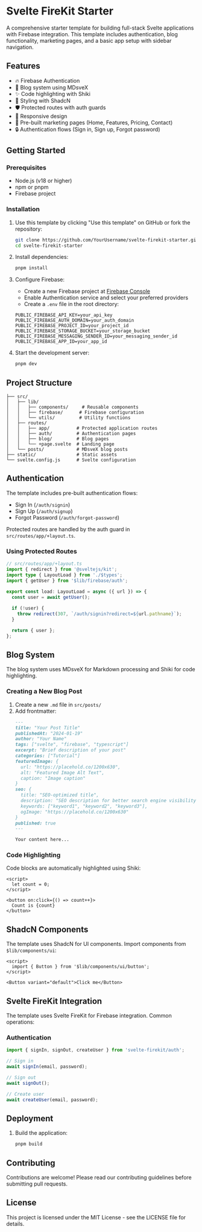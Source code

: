 # Svelte FireKit Starter

A comprehensive starter template for building full-stack Svelte applications with Firebase integration. This template includes authentication, blog functionality, marketing pages, and a basic app setup with sidebar navigation.

## Features

- 🔥 Firebase Authentication
- 📝 Blog system using MDsveX
- ✨ Code highlighting with Shiki
- 🎨 Styling with ShadcN
- 🛡️ Protected routes with auth guards
- 📱 Responsive design
- 📄 Pre-built marketing pages (Home, Features, Pricing, Contact)
- 🔒 Authentication flows (Sign in, Sign up, Forgot password)

## Getting Started

### Prerequisites

- Node.js (v18 or higher)
- npm or pnpm
- Firebase project

### Installation

1. Use this template by clicking "Use this template" on GitHub or fork the repository:
   ```bash
   git clone https://github.com/YourUsername/svelte-firekit-starter.git
   cd svelte-firekit-starter
   ```

2. Install dependencies:
   ```bash
   pnpm install
   ```

3. Configure Firebase:
   - Create a new Firebase project at [Firebase Console](https://console.firebase.google.com)
   - Enable Authentication service and select your preferred providers
   - Create a `.env` file in the root directory:
   ```env
   PUBLIC_FIREBASE_API_KEY=your_api_key
   PUBLIC_FIREBASE_AUTH_DOMAIN=your_auth_domain
   PUBLIC_FIREBASE_PROJECT_ID=your_project_id
   PUBLIC_FIREBASE_STORAGE_BUCKET=your_storage_bucket
   PUBLIC_FIREBASE_MESSAGING_SENDER_ID=your_messaging_sender_id
   PUBLIC_FIREBASE_APP_ID=your_app_id
   ```

4. Start the development server:
   ```bash
   pnpm dev
   ```

## Project Structure

```
├── src/
│   ├── lib/
│   │   ├── components/     # Reusable components
│   │   ├── firebase/      # Firebase configuration
│   │   └── utils/         # Utility functions
│   ├── routes/
│   │   ├── app/          # Protected application routes
│   │   ├── auth/         # Authentication pages
│   │   ├── blog/         # Blog pages
│   │   └── +page.svelte  # Landing page
│   └── posts/            # MDsveX blog posts
├── static/               # Static assets
└── svelte.config.js      # Svelte configuration
```

## Authentication

The template includes pre-built authentication flows:

- Sign In (`/auth/signin`)
- Sign Up (`/auth/signup`)
- Forgot Password (`/auth/forgot-password`)

Protected routes are handled by the auth guard in `src/routes/app/+layout.ts`.

### Using Protected Routes

```typescript
// src/routes/app/+layout.ts
import { redirect } from '@sveltejs/kit';
import type { LayoutLoad } from './$types';
import { getUser } from '$lib/firebase/auth';

export const load: LayoutLoad = async ({ url }) => {
  const user = await getUser();
  
  if (!user) {
    throw redirect(307, `/auth/signin?redirect=${url.pathname}`);
  }

  return { user };
};
```

## Blog System

The blog system uses MDsveX for Markdown processing and Shiki for code highlighting.

### Creating a New Blog Post

1. Create a new `.md` file in `src/posts/`
2. Add frontmatter:
   ```markdown
   ---
   title: "Your Post Title"
   publishedAt: "2024-01-19"
   author: "Your Name"
   tags: ["svelte", "firebase", "typescript"]
   excerpt: "Brief description of your post"
   categories: ["Tutorial"]
   featuredImage: {
     url: "https://placehold.co/1200x630",
     alt: "Featured Image Alt Text",
     caption: "Image caption"
   }
   seo: {
     title: "SEO-optimized title",
     description: "SEO description for better search engine visibility",
     keywords: ["keyword1", "keyword2", "keyword3"],
     ogImage: "https://placehold.co/1200x630"
   }
   published: true
   ---

   Your content here...
   ```

### Code Highlighting

Code blocks are automatically highlighted using Shiki:

```svelte
<script>
  let count = 0;
</script>

<button on:click={() => count++}>
  Count is {count}
</button>
```

## ShadcN Components

The template uses ShadcN for UI components. Import components from `$lib/components/ui`:

```svelte
<script>
  import { Button } from '$lib/components/ui/button';
</script>

<Button variant="default">Click me</Button>
```

## Svelte FireKit Integration

The template uses Svelte FireKit for Firebase integration. Common operations:

### Authentication

```typescript
import { signIn, signOut, createUser } from 'svelte-firekit/auth';

// Sign in
await signIn(email, password);

// Sign out
await signOut();

// Create user
await createUser(email, password);
```



## Deployment

1. Build the application:
   ```bash
   pnpm build
   ```
## Contributing

Contributions are welcome! Please read our contributing guidelines before submitting pull requests.

## License

This project is licensed under the MIT License - see the LICENSE file for details.